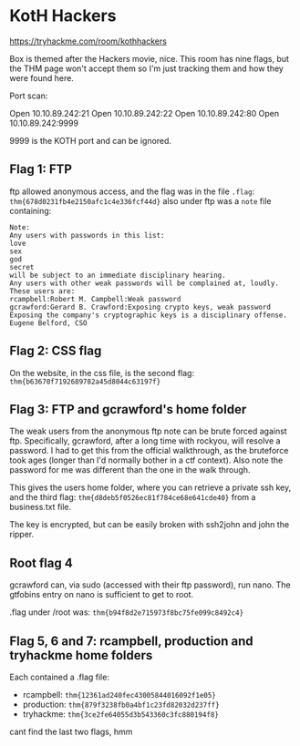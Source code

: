 # KotH Hackers

https://tryhackme.com/room/kothhackers

Box is themed after the Hackers movie, nice. This room has nine flags, but the THM page won't accept them so I'm just tracking them and how they were found here.

Port scan:

Open 10.10.89.242:21
Open 10.10.89.242:22
Open 10.10.89.242:80
Open 10.10.89.242:9999

9999 is the KOTH port and can be ignored.

## Flag 1: FTP

ftp allowed anonymous access, and the flag was in the file `.flag`: `thm{678d0231fb4e2150afc1c4e336fcf44d}`
also under ftp was a `note` file containing:

```
Note:
Any users with passwords in this list:
love
sex
god
secret
will be subject to an immediate disciplinary hearing.
Any users with other weak passwords will be complained at, loudly.
These users are:
rcampbell:Robert M. Campbell:Weak password
gcrawford:Gerard B. Crawford:Exposing crypto keys, weak password
Exposing the company's cryptographic keys is a disciplinary offense.
Eugene Belford, CSO
```

## Flag 2: CSS flag

On the website, in the css file, is the second flag: `thm{b63670f7192689782a45d8044c63197f}`

## Flag 3: FTP and gcrawford's home folder

The weak users from the anonymous ftp note can be brute forced against ftp. Specifically, gcrawford, after a long time with rockyou, will resolve a password. I had to get this from the official walkthrough, as the bruteforce took ages (longer than I'd normally bother in a ctf context). Also note the password for me was different than the one in the walk through.

This gives the users home folder, where you can retrieve a private ssh key, and the third flag: `thm{d8deb5f0526ec81f784ce68e641cde40}` from a business.txt file.

The key is encrypted, but can be easily broken with ssh2john and john the ripper.

## Root flag 4

gcrawford can, via sudo (accessed with their ftp password), run nano. The gtfobins entry on nano is sufficient to get to root.

.flag under /root was: `thm{b94f8d2e715973f8bc75fe099c8492c4}`

## Flag 5, 6 and 7: rcampbell, production and tryhackme home folders

Each contained a .flag file:

- rcampbell: `thm{12361ad240fec43005844016092f1e05}`
- production: `thm{879f3238fb0a4bf1c23fd82032d237ff}`
- tryhackme: `thm{3ce2fe64055d3b543360c3fc880194f8}`

cant find the last two flags, hmm
